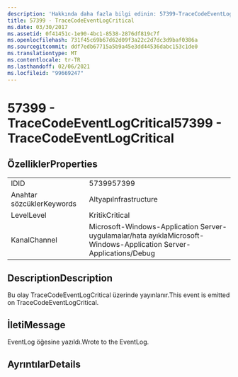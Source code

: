 ```yaml
---
description: 'Hakkında daha fazla bilgi edinin: 57399-TraceCodeEventLogCritical'
title: 57399 - TraceCodeEventLogCritical
ms.date: 03/30/2017
ms.assetid: 0f41451c-1e90-4bc1-8538-2876df819c7f
ms.openlocfilehash: 731f45c69b67d62d09f3a22c2d7dc3d9baf0386a
ms.sourcegitcommit: ddf7edb67715a5b9a45e3dd44536dabc153c1de0
ms.translationtype: MT
ms.contentlocale: tr-TR
ms.lasthandoff: 02/06/2021
ms.locfileid: "99669247"
---
```

# <a name="57399---tracecodeeventlogcritical"></a><span data-ttu-id="5ef28-103">57399 - TraceCodeEventLogCritical</span><span class="sxs-lookup"><span data-stu-id="5ef28-103">57399 - TraceCodeEventLogCritical</span></span>

## <a name="properties"></a><span data-ttu-id="5ef28-104">Özellikler</span><span class="sxs-lookup"><span data-stu-id="5ef28-104">Properties</span></span>  
  
|||  
|-|-|  
|<span data-ttu-id="5ef28-105">ID</span><span class="sxs-lookup"><span data-stu-id="5ef28-105">ID</span></span>|<span data-ttu-id="5ef28-106">57399</span><span class="sxs-lookup"><span data-stu-id="5ef28-106">57399</span></span>|  
|<span data-ttu-id="5ef28-107">Anahtar sözcükler</span><span class="sxs-lookup"><span data-stu-id="5ef28-107">Keywords</span></span>|<span data-ttu-id="5ef28-108">Altyapı</span><span class="sxs-lookup"><span data-stu-id="5ef28-108">Infrastructure</span></span>|  
|<span data-ttu-id="5ef28-109">Level</span><span class="sxs-lookup"><span data-stu-id="5ef28-109">Level</span></span>|<span data-ttu-id="5ef28-110">Kritik</span><span class="sxs-lookup"><span data-stu-id="5ef28-110">Critical</span></span>|  
|<span data-ttu-id="5ef28-111">Kanal</span><span class="sxs-lookup"><span data-stu-id="5ef28-111">Channel</span></span>|<span data-ttu-id="5ef28-112">Microsoft-Windows-Application Server-uygulamalar/hata ayıkla</span><span class="sxs-lookup"><span data-stu-id="5ef28-112">Microsoft-Windows-Application Server-Applications/Debug</span></span>|  
  
## <a name="description"></a><span data-ttu-id="5ef28-113">Description</span><span class="sxs-lookup"><span data-stu-id="5ef28-113">Description</span></span>  

 <span data-ttu-id="5ef28-114">Bu olay TraceCodeEventLogCritical üzerinde yayınlanır.</span><span class="sxs-lookup"><span data-stu-id="5ef28-114">This event is emitted on TraceCodeEventLogCritical.</span></span>  
  
## <a name="message"></a><span data-ttu-id="5ef28-115">İleti</span><span class="sxs-lookup"><span data-stu-id="5ef28-115">Message</span></span>  

 <span data-ttu-id="5ef28-116">EventLog öğesine yazıldı.</span><span class="sxs-lookup"><span data-stu-id="5ef28-116">Wrote to the EventLog.</span></span>  
  
## <a name="details"></a><span data-ttu-id="5ef28-117">Ayrıntılar</span><span class="sxs-lookup"><span data-stu-id="5ef28-117">Details</span></span>
